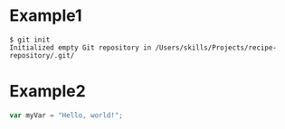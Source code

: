  # Example1
```
$ git init
Initialized empty Git repository in /Users/skills/Projects/recipe-repository/.git/
```

# Example2
``` javascript
var myVar = "Hello, world!";
```
